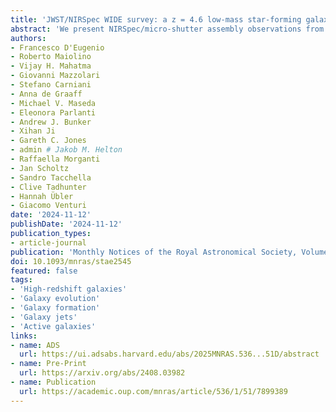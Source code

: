 ```yaml
---
title: 'JWST/NIRSpec WIDE survey: a z = 4.6 low-mass star-forming galaxy hosting a jet-driven shock with low ionization and solar metallicity'
abstract: 'We present NIRSpec/micro-shutter assembly observations from the JWST large-area survey WIDE, targeting the rest-frame UV-optical spectrum of Ulema, a radio-active galactic nucleus host at redshift {{< math >}}$z = 4.6348${{< /math >}}. The low-resolution prism spectrum displays high equivalent width nebular emission, with remarkably high ratios of low-ionization species of oxygen, nitrogen, and sulphur, relative to hydrogen; auroral {{< math >}}$\mathrm{O}^{+}${{< /math >}} emission is clearly detected, possibly also {{< math >}}$\mathrm{C}^{+}${{< /math >}}. From the high-resolution grating spectrum, we measure a gas velocity dispersion of {{< math >}}$\sigma \sim 400\ \mathrm{km/s}${{< /math >}}, broad enough to rule out star-forming gas in equilibrium in the gravitational potential of the galaxy. Diagnostics based on emission-line ratios suggest that the nebular emission is due to a shock which ran out of pre-shock gas. To infer the physical properties of the system, we model simultaneously the galaxy spectral energy distribution and shock-driven line emission under a Bayesian framework. We find a relatively low-mass, star-forming system ({{< math >}}$M_{\ast} = 1.4 \times 10^{10}\ M_{\odot}${{< /math >}}, {{< math >}}$\mathrm{SFR} = 70\ M_{\odot}/\mathrm{yr}${{< /math >}}), where shock-driven emission contributes 50 per cent to the total {{< math >}}$\mathrm{H}\beta${{< /math >}} luminosity. The nebular metallicity is near solar — three times higher than that predicted by the mass-metallicity relation at {{< math >}}$z = 4.6${{< /math >}}, possibly related to fast-paced chemical evolution near the galaxy nucleus. We find no evidence for a recent decline in the star-formation rate of the galaxy, meaning that, already at this early epoch, fast radio-mode active galactic nucleus feedback was poorly coupled with the bulk of the star-forming gas; therefore, most of the feedback energy must end up in the galaxy halo, setting the stage for future quenching.'
authors:
- Francesco D'Eugenio
- Roberto Maiolino
- Vijay H. Mahatma
- Giovanni Mazzolari
- Stefano Carniani
- Anna de Graaff
- Michael V. Maseda
- Eleonora Parlanti
- Andrew J. Bunker
- Xihan Ji
- Gareth C. Jones
- admin # Jakob M. Helton
- Raffaella Morganti
- Jan Scholtz
- Sandro Tacchella
- Clive Tadhunter
- Hannah Übler
- Giacomo Venturi
date: '2024-11-12'
publishDate: '2024-11-12'
publication_types:
- article-journal
publication: 'Monthly Notices of the Royal Astronomical Society, Volume 536, Issue 1, pages 51-71'
doi: 10.1093/mnras/stae2545
featured: false
tags:
- 'High-redshift galaxies'
- 'Galaxy evolution'
- 'Galaxy formation'
- 'Galaxy jets'
- 'Active galaxies'
links:
- name: ADS
  url: https://ui.adsabs.harvard.edu/abs/2025MNRAS.536...51D/abstract
- name: Pre-Print
  url: https://arxiv.org/abs/2408.03982
- name: Publication
  url: https://academic.oup.com/mnras/article/536/1/51/7899389
---
```

